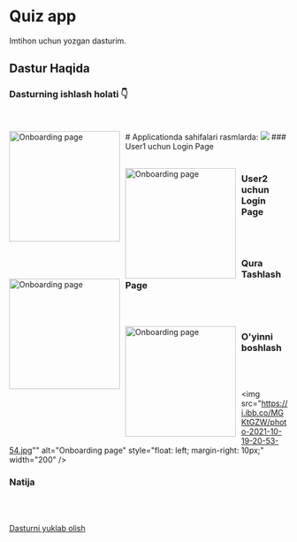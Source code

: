 # Quiz app

Imtihon uchun yozgan dasturim.   

## Dastur Haqida
### Dasturning ishlash holati 👇


</br>
</br>
# Applicationda sahifalari rasmlarda: 
<img src="https://ibb.co/zRx5fn5"><img src="https://i.ibb.co/9TgvY8v/photo-2021-10-19-20-30-25.jpg"
     alt="Onboarding page"
     style="float: left; margin-right: 10px;" width="200" />
### User1 uchun Login Page
 </br>
 </br>
 
 <img src="https://i.ibb.co/0qcPS5q/photo-2021-10-19-20-30-42.jpg"
     alt="Onboarding page"
     style="float: left; margin-right: 10px;" width="200"/>
### User2 uchun Login Page

 </br>
 </br>
 
 <img src="https://i.ibb.co/dGw13T4/photo-2021-10-19-20-30-52.jpg"
     alt="Onboarding page"
     style="float: left; margin-right: 10px;" width="200" />
 ### Qura Tashlash Page
 </br>
 </br>
 
 <img src="https://i.ibb.co/jv0k77X/photo-2021-10-19-20-31-01.jpg"
     alt="Onboarding page"
     style="float: left; margin-right: 10px;" width="200" />
 ### O'yinni boshlash
 </br>
 </br>
 
  <img src="https://i.ibb.co/MGKtGZW/photo-2021-10-19-20-53-54.jpg""
     alt="Onboarding page"
     style="float: left; margin-right: 10px;" width="200" />
 ### Natija

 </br>
 </br>
 
 
 <a href="https://github.com/asadbekdev/marvie_app/blob/main/marvie.apk" download>Dasturni yuklab olish</a>
